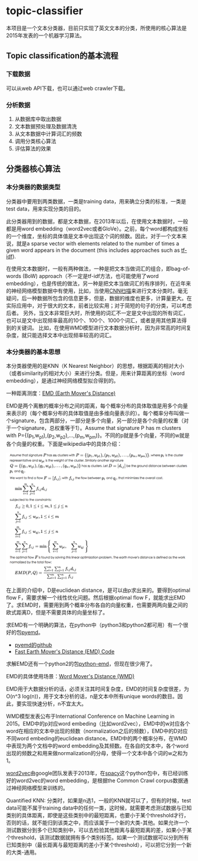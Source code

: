 # topic-classifier

本项目是一个文本分类器，目前只实现了英文文本的分类，所使用的核心算法是2015年发表的一个机器学习算法。

## Topic classification的基本流程

### 下载数据
可以从web API下载，也可以通过web crawler下载。

### 分析数据
1. 从数据库中取出数据
2. 文本数据预处理及数据清洗
3. 从文本数据中计算词汇的频数
4. 调用分类核心算法
5. 评估算法的效果

## 分类器核心算法

### 本分类器的数据类型
分类器中要用到两类数据，一类是training data，用来确立分类的标准，一类是test data，用来实现分类的目的。

此分类器用到的数据，都是文本数据，在2013年以后，在使用文本数据时，一般都是用word embedding（word2vec或者GloVe）。之前，每个word都构成坐标的一个维度，坐标的具体值是文本中出现这个词的频数。因此，对于一个文本来说，就是a sparse vector with elements related to the number of times a given word appears in the document (this includes approaches such as [tf-idf](https://en.wikipedia.org/wiki/Tf%E2%80%93idf)).

在使用文本数据时，一般有两种做法，一种是把文本当做词汇的组合，即bag-of-words (BoW) approach（不一定是tf-idf方法，也可能使用了word embedding），也是传统的做法，另一种是把文本当做词汇的有序排列，在近年来的神经网络模型数据中有使用，比如，当使用[CNN扫描](https://github.com/dennybritz/cnn-text-classification-tf)来进行文本分类时。毫无疑问，后一种数据所包含的信息更多，但是，数据的维度也更多，计算量更大。在实际应用中，对于很大的文本，前者比较实用；对于简短的句子的分类，可以考虑后者。
另外，当文本非常巨大时，所使用的词汇不一定是文中出现的所有词汇，也可以是文中出现频率最高的10个、100个、1000个词汇，或者是用其他算法得到的关键词。
比如，在使用WMD模型进行文本数据分析时，因为非常高的时间复杂度，就只能选择文本中出现频率较高的词汇。


### 本分类器的基本思想
本分类器使用的是KNN（K Nearest Neighbor）的思想，根据距离的相对大小（或者similarity的相对大小）来进行分类。但是，用来计算距离的坐标（word embedding），是通过神经网络模型拟合得到的。

一种距离测度：[EMD (Earth Mover's Distance)](https://en.wikipedia.org/wiki/Earth_mover's_distance)

EMD是两个离散的概率分布之间的距离，每个概率分布的具体取值是用多个向量来表示的（每个概率分布的具体取值是由多维向量表示的）。每个概率分布叫做一个signature，包含两部分，一部分是多个向量，另一部分是各个向量的权重（对于一个signature，总权重等于1）。Assume that signature P has m clusters with P={(p<sub>1</sub>,w<sub>p1</sub>),(p<sub>2</sub>,w<sub>p2</sub>),...,(p<sub>m</sub>,w<sub>pm</sub>)}。不同的p就是多个向量，不同的w就是各个向量的权重。下面是wikipedia中的具体介绍：

![The definition of EMD](images/emd.png)

在上面的介绍中，D是euclidean distance，是可以由p求出来的。要得到optimal flow F，需要求解一个线性优化问题。然后根据optimal flow F，就能求出EMD了。求EMD时，需要用到两个概率分布各自的向量权重，也需要两两向量之间的欧式距离D，但是不需要具体的向量坐标了。

求EMD有一个明确的算法，在python中（python3和python2都可用）有一个很好的包[pyemd](https://pypi.python.org/pypi/pyemd)。
* [pyemd的github](https://github.com/wmayner/pyemd)
* [Fast Earth Mover's Distance (EMD) Code](http://www.ariel.ac.il/sites/ofirpele/fastemd/code/)

求解EMD还有一个python2的包[python-emd](https://github.com/pdinges/python-emd)，但现在很少用了。

EMD的具体使用场景：[Word Mover's Distance (WMD)](http://proceedings.mlr.press/v37/kusnerb15.pdf)

EMD用于大数据分析的话，必须关注其时间复杂度，EMD的时间复杂度很差，为O(n^3 log(n))，用于文本分析的话，n是文本中所有unique words的数目。因此，要实现快速分析，n不宜太大。

WMD模型发表公布于International Conference on Machine Learning in 2015。EMD中的p对应word embeding（比如word2vec），EMD中的w对应各个word在相应的文本中出现的频数（normalization之后的频数），EMD中的D对应不同word embeding的euclidean distance。EMD中的两个概率分布，在WMD中表现为两个文档中的word embedding及其频数。在各自的文本中，各个word出现的频数之和用来做normalization的分母，使得一个文本中各个词的w之和为1。

[word2vec](https://papers.nips.cc/paper/5021-distributed-representations-of-words-and-phrases-and-their-compositionality.pdf)由google团队发表于2013年，在[spacy](https://spacy.io/)这个python包中，有已经训练好的word2vec的word embedding，是根据the Common Crawl corpus数据通过神经网络模型来训练的。

Quantified KNN: 分类时，如果是n选1，一般的KNN就可以了，但有的时候，test data可能不属于training data中的任何一类，这时候，就需要考虑测试数据与已知类别的具体距离，即使是这些类别中的最短距离，也要小于某个threshold才行，否则的话，就不能归到该类之中，而应该属于一个新的大类-其他。如果允许一个测试数据分到多个已知类别中，可以去检验其他距离与最短距离的差，如果小于某个threshold，该测试数据就拥有多个类别标签。如果一个测试数据可以分到所有已知类别中（最长距离与最短距离的差小于某个threshold），可以把它分到一个新的大类-通用。

